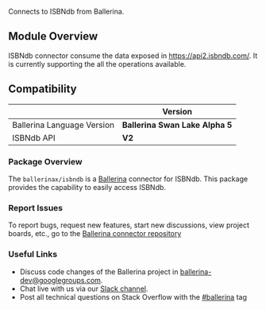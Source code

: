 Connects to ISBNdb from Ballerina.

## Module Overview

 ISBNdb connector consume the data exposed in https://api2.isbndb.com/. It is currently supporting the all the operations available.

## Compatibility
|                               | Version                         |
|-------------------------------|---------------------------------|
|  Ballerina Language Version   | **Ballerina Swan Lake Alpha 5** |
|           ISBNdb API          | **V2**                          |

### Package Overview
The `ballerinax/isbndb` is a [Ballerina](https://ballerina.io/) connector for  ISBNdb.
This package provides the capability to easily access ISBNdb.
### Report Issues
To report bugs, request new features, start new discussions, view project boards, etc., go to the [Ballerina connector repository](link)
### Useful Links
- Discuss code changes of the Ballerina project in [ballerina-dev@googlegroups.com](mailto:ballerina-dev@googlegroups.com).
- Chat live with us via our [Slack channel](https://ballerina.io/community/slack/).
- Post all technical questions on Stack Overflow with the [#ballerina](https://stackoverflow.com/questions/tagged/ballerina) tag